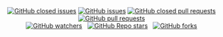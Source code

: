 <div align="center">
    <a href="https://github.com/cdslaborg/paramonte/issues?q=is%3Aissue+is%3Aclosed" target="_blank"><img alt="GitHub closed issues" src="https://img.shields.io/github/issues-closed-raw/cdslaborg/paramonte?color=green&style=flat-square"></a>
    <a href="https://github.com/cdslaborg/paramonte/issues?q=is%3Aopen+is%3Aissue" target="_blank"><img alt="GitHub issues" src="https://img.shields.io/github/issues-raw/cdslaborg/paramonte?style=flat-square"></a>
    <a href="https://github.com/cdslaborg/paramonte/pulls?q=is%3Apr+is%3Aclosed" target="_blank"><img alt="GitHub closed pull requests" src="https://img.shields.io/github/issues-pr-closed-raw/cdslaborg/paramonte?color=green&style=flat-square"></a>
    <a href="https://github.com/cdslaborg/paramonte/pulls?q=is%3Aopen+is%3Apr" target="_blank"><img alt="GitHub pull requests" src="https://img.shields.io/github/issues-pr-raw/cdslaborg/paramonte?style=flat-square"></a>
    <br>
    <a href="https://github.com/cdslaborg/paramonte/watchers" target="_blank"><img alt="GitHub watchers" src="https://img.shields.io/github/watchers/cdslaborg/paramonte?style=social"></a>
    &nbsp;
    <a href="https://github.com/cdslaborg/paramonte/stargazers" target="_blank"><img alt="GitHub Repo stars" src="https://img.shields.io/github/stars/cdslaborg/paramonte?style=social"></a>
    &nbsp;
    <a href="https://github.com/cdslaborg/paramonte/network/members" target="_blank"><img alt="GitHub forks" src="https://img.shields.io/github/forks/cdslaborg/paramonte?style=social"></a>
</div>
